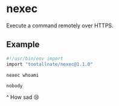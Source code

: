 # nexec

Execute a command remotely over HTTPS.

## Example

```bash
#!/usr/bin/env import
import "tootallnate/nexec@1.1.0"

nexec whoami
```

```
nobody
```

^ How sad 😢
